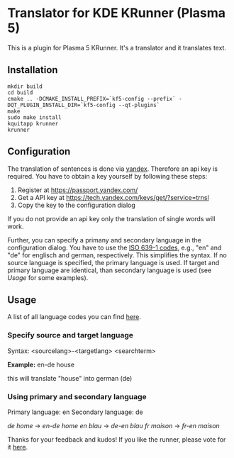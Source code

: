 # Translator for KDE KRunner (Plasma 5)

This is a plugin for Plasma 5 KRunner. It's a translator and it translates text.

## Installation ##
```
mkdir build
cd build
cmake .. -DCMAKE_INSTALL_PREFIX=`kf5-config --prefix` -DQT_PLUGIN_INSTALL_DIR=`kf5-config --qt-plugins`
make 
sudo make install
kquitapp krunner
krunner
```
## Configuration ##

The translation of sentences is done via [yandex](https://translate.yandex.com/). Therefore an api key is required. You have to obtain a key yourself by following these steps:
1. Register at https://passport.yandex.com/
2. Get a API key at https://tech.yandex.com/keys/get/?service=trnsl
3. Copy the key to the configuration dialog

If you do not provide an api key only the translation of single words will work.

Further, you can specify a primany and secondary language in the configuration dialog. You have to use the [ISO 639-1 codes](https://en.wikipedia.org/wiki/List_of_ISO_639-1_codes), e.g., "en" and "de" for englisch and german, respectively. This simplifies the syntax. If no source language is specified, the primary language is used. If target and primary language are identical, than secondary language is used (see *Usage* for some examples). 



## Usage ##

A list of all language codes you can find [here](https://en.wikipedia.org/wiki/List_of_ISO_639-1_codes).

### Specify source and target language ###
Syntax: \<sourcelang\>-\<targetlang\> \<searchterm\>

**Example:** en-de house

this will translate "house" into german (de)

### Using primary and secondary language ###

Primary language: en
Secondary language: de

*de home* → *en-de home*
*en blau* → *de-en blau*
*fr maison* → *fr-en maison*

Thanks for your feedback and kudos! If you like the runner, please vote for it [here](http://kde-apps.org/content/show.php?content=156498).
